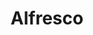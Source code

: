 ---
title: "Alfresco"
weight: 1
draft: false
# search related keywords
keywords: ["alfresco", "connector"]
---